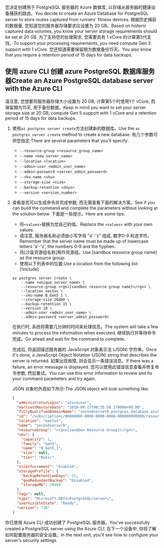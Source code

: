 <span data-ttu-id="50976-101">您决定创建用于 PostgreSQL 服务器的 Azure 数据库, 以存储从服务器的健康设备捕获的路由。</span><span class="sxs-lookup"><span data-stu-id="50976-101">You decide to create an Azure Database for PostgreSQL server to store routes captured from runners' fitness devices.</span></span> <span data-ttu-id="50976-102">根据历史捕获的数据量, 您知道您的服务器存储要求应设置为 20 GB。</span><span class="sxs-lookup"><span data-stu-id="50976-102">Based on historic captured data volumes, you know your server storage requirements should be set at 20 GB.</span></span> <span data-ttu-id="50976-103">为了支持您的处理需求, 您需要具有 1 vCore 的计算第5代支持。</span><span class="sxs-lookup"><span data-stu-id="50976-103">To support your processing requirements, you need compute Gen 5 support with 1 vCore.</span></span> <span data-ttu-id="50976-104">您还知道需要保留期为数据备份15天。</span><span class="sxs-lookup"><span data-stu-id="50976-104">You also know that you require a retention period of 15 days for data backups.</span></span>

## <a name="create-an-azure-postgresql-database-server-with-the-azure-cli"></a><span data-ttu-id="50976-105">使用 azure CLI 创建 azure PostgreSQL 数据库服务器</span><span class="sxs-lookup"><span data-stu-id="50976-105">Create an Azure PostgreSQL database server with the Azure CLI</span></span>

<span data-ttu-id="50976-106">请注意, 您想要将服务器存储大小设置为 20 GB, 计算第5个时使用1个 vCore, 而保留期为15天, 用于备份数据。</span><span class="sxs-lookup"><span data-stu-id="50976-106">Keep in mind you want to set your server storage size at 20 GB, compute Gen 5 support with 1 vCore and a retention period of 15 days for data backups.</span></span>

1. <span data-ttu-id="50976-107">使用`az postgres server create`方法创建新的数据库。</span><span class="sxs-lookup"><span data-stu-id="50976-107">Use the `az postgres server create` method to create a new database.</span></span> <span data-ttu-id="50976-108">有几个参数可供您指定:</span><span class="sxs-lookup"><span data-stu-id="50976-108">There are several parameters that you'll specify:</span></span>
    - `--resource-group <resource_group_name>`
    - `--name <new_server_name>`
    - `--location <location>`
    - `--admin-user <admin_user_name>`
    - `--admin-password <server_admin_password>`
    - `--sku-name <sku>`
    - `--storage-size <size>`
    - `--backup-retention <days>`
    - `--version <version_number>`

2. <span data-ttu-id="50976-109">查看是否可以生成命令并完成参数, 而无需查看下面的解决方案。</span><span class="sxs-lookup"><span data-stu-id="50976-109">See if you can build the command and complete the parameters without looking at the solution below.</span></span> <span data-ttu-id="50976-110">下面是一些提示。</span><span class="sxs-lookup"><span data-stu-id="50976-110">Here are some tips.</span></span>
    - <span data-ttu-id="50976-111">将`<values>`替换为您自己的值。</span><span class="sxs-lookup"><span data-stu-id="50976-111">Replace the `<values>` with your own values.</span></span> 
    - <span data-ttu-id="50976-112">请注意, 服务器名称必须由小写字母 "a'-'z" 组成, 数字0-9 和连字符。</span><span class="sxs-lookup"><span data-stu-id="50976-112">Remember that the server name must be  made up of lowercase letters 'a'-'z', the numbers 0-9 and the hyphen.</span></span>
    - <span data-ttu-id="50976-113">将<rgn>[沙盒资源组名称]</rgn>用作资源组。</span><span class="sxs-lookup"><span data-stu-id="50976-113">Use <rgn>[sandbox resource group name]</rgn> as the resource group.</span></span>
    - <span data-ttu-id="50976-114">使用以下列表中的位置:</span><span class="sxs-lookup"><span data-stu-id="50976-114">Use a location from the following list:</span></span>  
        [!include[](../../../includes/azure-sandbox-regions-note.md)]

    ```azurecli
    az postgres server create \
        --name <unique_server_name> \
        --resource-group <rgn>[sandbox resource group name]</rgn> \
        --location eastus \
        --sku-name B_Gen5_1 \
        --storage-size 20480 \
        --backup-retention 15 \
        --version 10 \
        --admin-user <admin_user_name> \
        --admin-password <server_admin_password>
    ```

    <span data-ttu-id="50976-115">在执行时, 系统将需要几分钟的时间来处理信息。</span><span class="sxs-lookup"><span data-stu-id="50976-115">The system will take a few minutes to process the information when executed.</span></span> <span data-ttu-id="50976-116">继续执行并等待命令完成。</span><span class="sxs-lookup"><span data-stu-id="50976-116">Go ahead and wait for the command to complete.</span></span>

    <span data-ttu-id="50976-117">完成后, 将返回描述服务器的 JavaScript 对象表示法 (JSON) 字符串。</span><span class="sxs-lookup"><span data-stu-id="50976-117">Once it's done, a JavaScript Object Notation (JSON) string that describes the server is returned.</span></span> <span data-ttu-id="50976-118">如果出现故障, 则会显示一条错误消息。</span><span class="sxs-lookup"><span data-stu-id="50976-118">If there was a failure, an error message is displayed.</span></span> <span data-ttu-id="50976-119">您可以使用此错误信息查看并修复命令参数, 然后重试。</span><span class="sxs-lookup"><span data-stu-id="50976-119">You can use this error information to review and fix your command parameters and try again.</span></span>

    <span data-ttu-id="50976-120">JSON 对象的外观如下所示:</span><span class="sxs-lookup"><span data-stu-id="50976-120">The JSON object will look something like:</span></span>

    ```json
    {
      "administratorLogin": "azureuser",
      "earliestRestoreDate": "2018-09-17T00:35:50.170000+00:00",
      "fullyQualifiedDomainName": "secondserver8.postgres.database.azure.com",
      "id": "/subscriptions/00000000-0000-0000-0000-000000000000/resourceGroups/<rgn>[sandbox Resource Group]</rgn>/providers/Microsoft.DBforPostgreSQL/servers/secondserver8",
      "location": "eastus",
      "name": "secondserver8",
      "resourceGroup": "<rgn>[sandbox Resource Group]</rgn>",
      "sku": {
        "capacity": 1,
        "family": "Gen5",
        "name": "B_Gen5_1",
        "size": null,
        "tier": "Basic"
      },
      "sslEnforcement": "Enabled",
      "storageProfile": {
        "backupRetentionDays": 15,
        "geoRedundantBackup": "Disabled",
        "storageMb": 20480
      },
      "tags": null,
      "type": "Microsoft.DBforPostgreSQL/servers",
      "userVisibleState": "Ready",
      "version": "10"
    }
    ```

<span data-ttu-id="50976-121">你已使用 Azure CLI 成功创建了 PostgreSQL 服务器。</span><span class="sxs-lookup"><span data-stu-id="50976-121">You've successfully created a PostgreSQL server using the Azure CLI.</span></span> <span data-ttu-id="50976-122">在下一个设备中, 你将了解如何配置服务器的安全设置。</span><span class="sxs-lookup"><span data-stu-id="50976-122">In the next unit, you'll see how to configure your server's security settings.</span></span>
